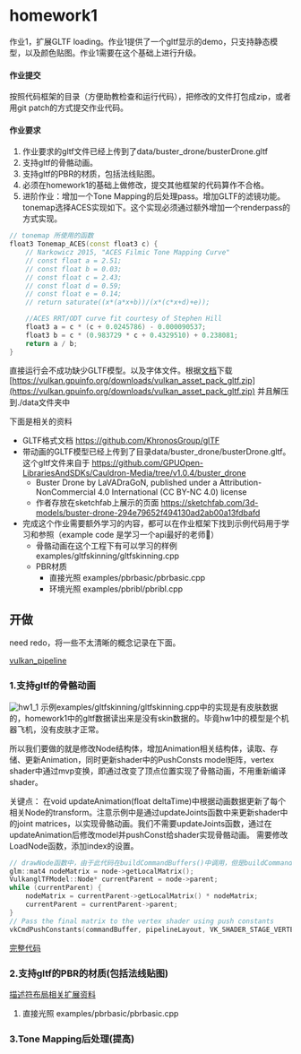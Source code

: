 # homework1

作业1，扩展GLTF loading。作业1提供了一个gltf显示的demo，只支持静态模型，以及颜色贴图。作业1需要在这个基础上进行升级。
#### 作业提交

按照代码框架的目录（方便助教检查和运行代码），把修改的文件打包成zip，或者用git patch的方式提交作业代码。

#### 作业要求
1. 作业要求的gltf文件已经上传到了data/buster_drone/busterDrone.gltf
2. 支持gltf的骨骼动画。
3. 支持gltf的PBR的材质，包括法线贴图。
4. 必须在homework1的基础上做修改，提交其他框架的代码算作不合格。
5. 进阶作业：增加一个Tone Mapping的后处理pass。增加GLTF的滤镜功能。tonemap选择ACES实现如下。这个实现必须通过额外增加一个renderpass的方式实现。
```c++
// tonemap 所使用的函数
float3 Tonemap_ACES(const float3 c) {
    // Narkowicz 2015, "ACES Filmic Tone Mapping Curve"
    // const float a = 2.51;
    // const float b = 0.03;
    // const float c = 2.43;
    // const float d = 0.59;
    // const float e = 0.14;
    // return saturate((x*(a*x+b))/(x*(c*x+d)+e));

    //ACES RRT/ODT curve fit courtesy of Stephen Hill
	float3 a = c * (c + 0.0245786) - 0.000090537;
	float3 b = c * (0.983729 * c + 0.4329510) + 0.238081;
	return a / b;
}
```

直接运行会不成功缺少GLTF模型。以及字体文件。根据[文档](./data/README.md)下载 [https://vulkan.gpuinfo.org/downloads/vulkan_asset_pack_gltf.zip](https://vulkan.gpuinfo.org/downloads/vulkan_asset_pack_gltf.zip) 并且解压到./data文件夹中

下面是相关的资料

- GLTF格式文档 https://github.com/KhronosGroup/glTF
- 带动画的GLTF模型已经上传到了目录data/buster_drone/busterDrone.gltf。这个gltf文件来自于 https://github.com/GPUOpen-LibrariesAndSDKs/Cauldron-Media/tree/v1.0.4/buster_drone
  - Buster Drone by LaVADraGoN, published under a Attribution-NonCommercial 4.0 International (CC BY-NC 4.0) license
  - 作者存放在sketchfab上展示的页面 https://sketchfab.com/3d-models/buster-drone-294e79652f494130ad2ab00a13fdbafd
- 完成这个作业需要额外学习的内容，都可以在作业框架下找到示例代码用于学习和参照（example code 是学习一个api最好的老师🙂）
  - 骨骼动画在这个工程下有可以学习的样例 examples/gltfskinning/gltfskinning.cpp
  - PBR材质 
    - 直接光照 examples/pbrbasic/pbrbasic.cpp 
    - 环境光照 examples/pbribl/pbribl.cpp

## 开做

need redo，将一些不太清晰的概念记录在下面。

[vulkan_pipeline](../vulkan_pipeline/vulkan_pipeline.md)

### 1.支持gltf的骨骼动画

![hw1_1](img/hw1_1.gif)
示例examples/gltfskinning/gltfskinning.cpp中的实现是有皮肤数据的，homework1中的gltf数据读出来是没有skin数据的。毕竟hw1中的模型是个机器飞机，没有皮肤才正常。

所以我们要做的就是修改Node结构体，增加Animation相关结构体，读取、存储、更新Animation，同时更新shader中的PushConsts model矩阵，vertex shader中通过mvp变换，即通过改变了顶点位置实现了骨骼动画，不用重新编译shader。

关键点：
在void updateAnimation(float deltaTime)中根据动画数据更新了每个相关Node的transform。注意示例中是通过updateJoints函数中来更新shader中的joint matrices，以实现骨骼动画。我们不需要updateJoints函数，通过在updateAnimation后修改model并pushConst给shader实现骨骼动画。
需要修改LoadNode函数，添加index的设置。

```c++
// drawNode函数中，由于此代码在buildCommandBuffers()中调用，但是buildCommandBuffers并不会没帧调用，需要自行修改
glm::mat4 nodeMatrix = node->getLocalMatrix();
VulkanglTFModel::Node* currentParent = node->parent;
while (currentParent) {
    nodeMatrix = currentParent->getLocalMatrix() * nodeMatrix;
    currentParent = currentParent->parent;
}
// Pass the final matrix to the vertex shader using push constants
vkCmdPushConstants(commandBuffer, pipelineLayout, VK_SHADER_STAGE_VERTEX_BIT, 0, sizeof(glm::mat4), &nodeMatrix);
```

[完整代码](hw1history/homework1_1.cpp)

### 2.支持gltf的PBR的材质(包括法线贴图)

[描述符布局相关扩展资料](https://geek-docs.com/vulkan/vulkan-tutorial/vulkan-descriptor-layout-and-buffer.html)

1. 直接光照 examples/pbrbasic/pbrbasic.cpp


### 3.Tone Mapping后处理(提高)